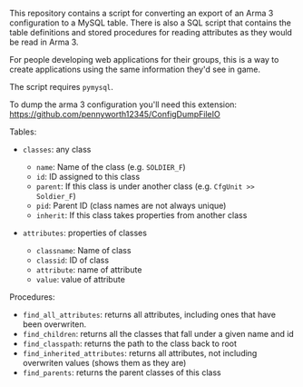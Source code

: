 This repository contains a script for converting an export of an Arma 3 configuration to a MySQL table. There is also a SQL script that contains the table definitions and stored procedures for reading attributes as they would be read in Arma 3.

For people developing web applications for their groups, this is a way to create applications using the same information they'd see in game. 

The script requires `pymysql`. 

To dump the arma 3 configuration you'll need this extension: https://github.com/pennyworth12345/ConfigDumpFileIO

Tables:

* `classes`: any class
  * `name`: Name of the class (e.g. `SOLDIER_F`)
  * `id`: ID assigned to this class
  * `parent`: If this class is under another class (e.g. `CfgUnit >> Soldier_F`)
  * `pid`: Parent ID (class names are not always unique)
  * `inherit`: If this class takes properties from another class

* `attributes`: properties of classes
  * `classname`: Name of class
  * `classid`: ID of class
  * `attribute`: name of attribute
  * `value`: value of attribute

Procedures:

* `find_all_attributes`: returns all attributes, including ones that have been overwriten.  
* `find_children`: returns all the classes that fall under a given name and id
* `find_classpath`: returns the path to the class back to root
* `find_inherited_attributes`: returns all attributes, not including overwriten values (shows them as they are)
* `find_parents`: returns the parent classes of this class

